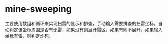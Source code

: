 # mine-sweeping

主要使用数组和循环来实现扫雷的显示和排查，手动输入需要排查的扫雷坐标，自动判定该坐标周围是否有无雷，如果没有则展开雷区，如果有则不展开，如果输入坐标有雷，则判定炸死。

